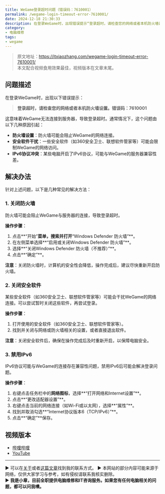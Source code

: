 ```yaml
---
title: WeGame登录超时问题（错误码：7610001）
permalink: /wegame-login-timeout-error-7610001/
date: 2024-12-18 21:30:33
description: 在登录WeGame时，出现错误提示“登录超时，请检查您的网络或者本机防火墙设置。错误码：7610001”，本文提供三种有效的解决方法。
category: 
- 电脑维修
tags:
- wegame
---
```


> 原文地址：<https://itxiaozhang.com/wegame-login-timeout-error-7610001/>  
> 本文配合视频食用效果最佳，视频版本在文章末尾。

## 问题描述

在登录WeGame时，出现以下错误提示：

> **登录超时，请检查您的网络或者本机防火墙设置。错误码：7610001**

这意味着WeGame无法连接到服务器，导致登录超时。通常情况下，这个问题由以下几种原因引起：

- **防火墙设置**：防火墙可能会阻止WeGame的网络连接。
- **安全软件干扰**：一些安全软件（如360安全卫士、联想软件管家等）可能会限制WeGame的网络访问。
- **IPv6协议冲突**：某些电脑开启了IPv6协议，可能与WeGame的服务器兼容性差。

## 解决办法

针对上述问题，以下是几种常见的解决方法：

### 1. 关闭防火墙

防火墙可能会阻止WeGame与服务器的连接，导致登录超时。

**操作步骤**：

1. 点击**“开始”**菜单，搜索并打开**“Windows Defender 防火墙”**。
2. 在左侧菜单选择**“启用或关闭Windows Defender 防火墙”**。
3. 选择**“关闭Windows Defender 防火墙（不推荐）”**。
4. 点击**“确定”**。

**注意**：关闭防火墙时，计算机的安全性会降低，操作完成后，建议尽快重新开启防火墙。

### 2. 关闭安全软件

某些安全软件（如360安全卫士、联想软件管家等）可能会干扰WeGame的网络连接。可以尝试暂时关闭这些软件，再尝试登录。

**操作步骤**：

1. 打开使用的安全软件（如360安全卫士、联想软件管家等）。
2. 找到并关闭与网络或防火墙相关的设置，或者直接退出软件。

**注意**：关闭安全软件后，确保在操作完成后及时重新开启，以保障电脑安全。

### 3. 禁用IPv6

IPv6协议可能与WeGame的连接存在兼容性问题，禁用IPv6后可能会解决登录问题。

**操作步骤**：

1. 右键点击任务栏中的**网络图标**，选择**“打开网络和Internet设置”**。
2. 点击**“更改适配器设置”**。
3. 右键点击当前的网络连接（如Wi-Fi或以太网），选择**“属性”**。
4. 找到并取消勾选**“Internet协议版本6（TCP/IPv6）”**。
5. 点击**“确定”**保存。

## 视频版本

- [哔哩哔哩](https://www.bilibili.com/video/BV1UkkTY1E3X)
- [YouTube](https://youtu.be/TgAaAQbtjTQ?si=7J0nzrpkDfs0YaNd)

---
▶ 可以在[关于](https://itxiaozhang.com/about/)或者[这篇文章](https://itxiaozhang.com/about-computer-repair-services-with-me/)找到我的联系方式。
▶ 本网站的部分内容可能来源于网络，仅供大家学习与参考，如有侵权请联系我核实删除。  
▶ **我是小章，目前全职提供电脑维修和IT咨询服务。如果您有任何电脑相关的问题，都可以问我噢。**  
